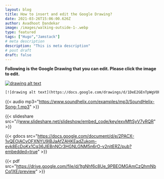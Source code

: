```yaml
---
layout: blog
title: How to insert and edit the Google Drawing?
date: 2021-03-26T15:06:00.626Z
author: Avadhoot Dandekar
image: /images/walking-outside-1-.webp
type: featured 
tags: ["Hugo","Jamstack"]
# meta description
description: "This is meta description"
# post draft
draft: false
---
```

**Following is the Google Drawing that you can edit. Please click the image to edit.**

[![drawing alt text](https://docs.google.com/drawings/d/1DeE2GEnTpWgVOF4N9RTFcLU-BbCsVe1Hzytaf92ODcw/export/png)](https://docs.google.com/drawings/d/1DeE2GEnTpWgVOF4N9RTFcLU-BbCsVe1Hzytaf92ODcw/edit "Click to view/edit Drawing")

```html
[![drawing alt text](https://docs.google.com/drawings/d/1DeE2GEnTpWgVOF4N9RTFcLU-BbCsVe1Hzytaf92ODcw/export/png)](https://docs.google.com/drawings/d/1DeE2GEnTpWgVOF4N9RTFcLU-BbCsVe1Hzytaf92ODcw/edit "Click to view/edit Drawing")
```

{{< audio mp3="https://www.soundhelix.com/examples/mp3/SoundHelix-Song-1.mp3" >}}

<!-- {{< slideshare id="exvMftSyV7yRQR" >}} -->

{{< slideshare src="//www.slideshare.net/slideshow/embed_code/key/exvMftSyV7yRQR" >}}

{{< gdocs src="https://docs.google.com/document/d/e/2PACX-1vQEOiACvOFXNYU9IBJaAfZAHKEadZukom-evk8EcDoKx1Cq36JlEBnNCr3HGNLGNM5n6rO-v2nitERZ/pub?embedded=true" >}}

{{< pdf src="https://drive.google.com/file/d/1tgNhf6c8Ue_9PBEOMGAmCzQhmNbCq1XE/preview" >}}